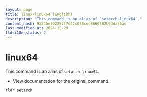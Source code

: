 ```yaml
---
layout: page
title: linux/linux64 (English)
description: "This command is an alias of `setarch linux64`."
content_hash: 9a54bef02252f7e41c085cee8660382b9dda36ae
last_modified_at: 2024-12-29
tldri18n_status: 2
---
```

# linux64

This command is an alias of `setarch linux64`.

- View documentation for the original command:

`tldr setarch`
